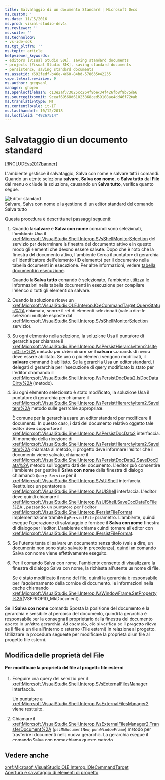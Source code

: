 ```yaml
---
title: Salvataggio di un documento Standard | Microsoft Docs
ms.custom: ''
ms.date: 11/15/2016
ms.prod: visual-studio-dev14
ms.reviewer: ''
ms.suite: ''
ms.technology:
- vs-ide-sdk
ms.tgt_pltfrm: ''
ms.topic: article
helpviewer_keywords:
- editors [Visual Studio SDK], saving standard documents
- projects [Visual Studio SDK], saving standard documents
- persistence, saving standard documents
ms.assetid: d692fedf-b46e-4d60-84bd-578635042235
caps.latest.revision: 9
ms.author: gregvanl
manager: ghogen
ms.openlocfilehash: c13e2af373025cc264f9bec34f426fb8f9b75d66
ms.sourcegitcommit: 9ceaf69568d61023868ced59108ae4dd46f720ab
ms.translationtype: MT
ms.contentlocale: it-IT
ms.lasthandoff: 10/12/2018
ms.locfileid: "49267514"
---
```

# <a name="saving-a-standard-document"></a>Salvataggio di un documento standard
[!INCLUDE[vs2017banner](../../includes/vs2017banner.md)]

L'ambiente gestisce il salvataggio, Salva con nome e salvare tutti i comandi. Quando un utente seleziona **salvare**, **Salva con nome**, o **Salva tutto** dal **File** dal menu o chiude la soluzione, causando un  **Salva tutto**, verifica quanto segue.  
  
 ![Editor standard](../../extensibility/internals/media/public.gif "pubblico")  
Salvare, Salva con nome e la gestione di un editor standard del comando Salva tutto  
  
 Questa procedura è descritta nei passaggi seguenti:  
  
1.  Quando la **salvare** e **Salva con nome** comandi sono selezionati, l'ambiente Usa il <xref:Microsoft.VisualStudio.Shell.Interop.SVsShellMonitorSelection> del servizio per determinare la finestra del documento attivo e in questo modo gli elementi che devono essere salvate. Dopo che è noto che la finestra del documento attivo, l'ambiente Cerca il puntatore di gerarchia e l'identificatore dell'elemento (ID elemento) per il documento nella tabella documenti in esecuzione. Per altre informazioni, vedere [tabella documenti in esecuzione](../../extensibility/internals/running-document-table.md).  
  
     Quando la **Salva tutto** comando è selezionato, l'ambiente utilizza le informazioni nella tabella documenti in esecuzione per compilare l'elenco di tutti gli elementi da salvare.  
  
2.  Quando la soluzione riceve un <xref:Microsoft.VisualStudio.OLE.Interop.IOleCommandTarget.QueryStatus%2A> chiamata, scorre il set di elementi selezionati (vale a dire le selezioni multiple esposte dal <xref:Microsoft.VisualStudio.Shell.Interop.SVsShellMonitorSelection> servizio).  
  
3.  Su ogni elemento nella selezione, la soluzione Usa il puntatore di gerarchia per chiamare il <xref:Microsoft.VisualStudio.Shell.Interop.IVsPersistHierarchyItem2.IsItemDirty%2A> metodo per determinare se il **salvare** comando di menu deve essere abilitato. Se uno o più elementi vengono modificati, il **salvare** command è abilitato. Se la gerarchia Usa un editor standard, i delegati di gerarchia per l'esecuzione di query modificato lo stato per l'editor chiamando il <xref:Microsoft.VisualStudio.Shell.Interop.IVsPersistDocData2.IsDocDataDirty%2A> (metodo).  
  
4.  Su ogni elemento selezionato è stato modificato, la soluzione Usa il puntatore di gerarchia per chiamare il <xref:Microsoft.VisualStudio.Shell.Interop.IVsPersistHierarchyItem2.SaveItem%2A> metodo sulle gerarchie appropriate.  
  
     È comune per la gerarchia usare un editor standard per modificare il documento. In questo caso, i dati del documento relativo oggetto tale editor deve supportare il <xref:Microsoft.VisualStudio.Shell.Interop.IVsPersistDocData2> interfaccia. Al momento della ricezione di <xref:Microsoft.VisualStudio.Shell.Interop.IVsPersistHierarchyItem2.SaveItem%2A> chiamata al metodo, il progetto deve informare l'editor che il documento viene salvato, chiamare il <xref:Microsoft.VisualStudio.Shell.Interop.IVsPersistDocData2.SaveDocData%2A> metodo sull'oggetto dati del documento. L'editor può consentire l'ambiente per gestire il **Salva con nome** della finestra di dialogo chiamando `Query Service` per il <xref:Microsoft.VisualStudio.Shell.Interop.SVsUIShell> interfaccia. Restituisce un puntatore al <xref:Microsoft.VisualStudio.Shell.Interop.IVsUIShell> interfaccia. L'editor deve quindi chiamare il <xref:Microsoft.VisualStudio.Shell.Interop.IVsUIShell.SaveDocDataToFile%2A> , passando un puntatore per l'editor <xref:Microsoft.VisualStudio.Shell.Interop.IPersistFileFormat> implementazione tramite il `pPersistFile` parametro. L'ambiente, quindi esegue l'operazione di salvataggio e fornisce il **Salva con nome** finestra di dialogo per l'editor. L'ambiente chiama quindi tornare all'editor con <xref:Microsoft.VisualStudio.Shell.Interop.IPersistFileFormat>.  
  
5.  Se l'utente tenta di salvare un documento senza titolo (vale a dire, un documento non sono stato salvato in precedenza), quindi un comando Salva con nome viene effettivamente eseguito.  
  
6.  Per il comando Salva con nome, l'ambiente consente di visualizzare la finestra di dialogo Salva con nome, la richiesta all'utente un nome di file.  
  
     Se è stato modificato il nome del file, quindi la gerarchia è responsabile per l'aggiornamento della cornice di documento, le informazioni nella cache chiamando <xref:Microsoft.VisualStudio.Shell.Interop.IVsWindowFrame.SetProperty%2A>(VSFPROPID_MkDocument).  
  
 Se il **Salva con nome** comando Sposta la posizione del documento e la gerarchia è sensibile al percorso del documento, quindi la gerarchia è responsabile per la consegna il proprietario della finestra del documento aperto in un'altra gerarchia. Ad esempio, ciò si verifica se il progetto rileva se il file è un file all'interno o esterno (File esterni) in relazione al progetto. Utilizzare la procedura seguente per modificare la proprietà di un file al progetto file esterni.  
  
## <a name="changing-file-ownership"></a>Modifica delle proprietà del File  
  
#### <a name="to-change-file-ownership-to-the-miscellaneous-files-project"></a>Per modificare la proprietà del file al progetto file esterni  
  
1.  Eseguire una query del servizio per il <xref:Microsoft.VisualStudio.Shell.Interop.SVsExternalFilesManager> interfaccia.  
  
     Un puntatore a <xref:Microsoft.VisualStudio.Shell.Interop.IVsExternalFilesManager2> viene restituito.  
  
2.  Chiamare il <xref:Microsoft.VisualStudio.Shell.Interop.IVsExternalFilesManager2.TransferDocument%2A> (`pszMkDocumentNew`, `punkWindowFrame`) metodo per trasferire i documenti nella nuova gerarchia. La gerarchia esegue il comando Salva con nome chiama questo metodo.  
  
## <a name="see-also"></a>Vedere anche  
 <xref:Microsoft.VisualStudio.OLE.Interop.IOleCommandTarget>   
 [Apertura e salvataggio di elementi di progetto](../../extensibility/internals/opening-and-saving-project-items.md)

